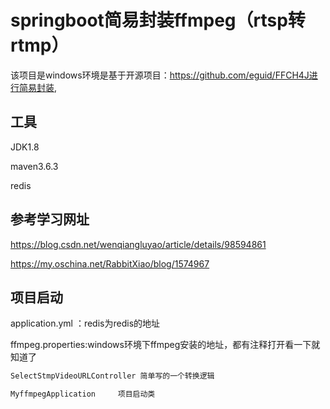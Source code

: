 # springboot简易封装ffmpeg（rtsp转rtmp）

该项目是windows环境是基于开源项目：https://github.com/eguid/FFCH4J进行简易封装,

## 工具

JDK1.8

maven3.6.3

redis

[ffmpeg-4.2.2-win64-s]: http://ffmpeg.zeranoe.com/builds/
[nginx-rtmp-win32-mas]: https://github.com/illuspas/nginx-rtmp-win32

## 参考学习网址

https://blog.csdn.net/wenqiangluyao/article/details/98594861

https://my.oschina.net/RabbitXiao/blog/1574967

## 项目启动

application.yml ：redis为redis的地址

ffmpeg.properties:windows环境下ffmpeg安装的地址，都有注释打开看一下就知道了

```java
SelectStmpVideoURLController 简单写的一个转换逻辑
```

```java
MyffmpegApplication		项目启动类
```

